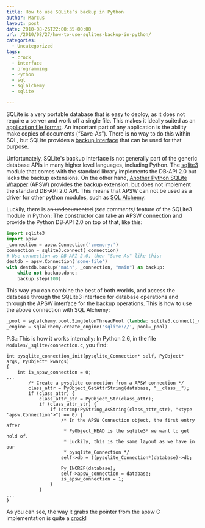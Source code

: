 ```yaml
---
title: How to use SQLite’s backup in Python
author: Marcus
layout: post
date: 2010-08-26T22:00:35+00:00
url: /2010/08/27/how-to-use-sqlites-backup-in-python/
categories:
  - Uncategorized
tags:
  - crock
  - interface
  - programming
  - Python
  - sql
  - sqlalchemy
  - sqlite

---
```

SQLite is a very portable database that is easy to deploy, as it does not require a server and work off a single file. This makes it ideally suited as an [application file format][1]. An important part of any application is the ability make copies of documents (“Save-As”). There is no way to do this within SQL, but SQLite provides a [backup interface][2] that can be used for that purpose.
  
Unfortunately, SQLite's backup interface is not generally part of the generic database APIs in many higher level languages, including Python. The [sqlite3][3] module that comes with the standard library implements the DB-API 2.0 but lacks the backup extensions. On the other hand, [Another Python SQLite Wrapper][4] (APSW) provides the backup extension, but does not implement the standard DB-API 2.0 API. This means that APSW can not be used as a driver for other python modules, such as [SQL Alchemy][5].
  
Luckily, there is a<del datetime="2010-08-31T13:45:17+00:00">n undocumented</del> _(see comments)_ feature of the SQLite3 module in Python: The constructor can take an APSW connection and provide the Python DB-API 2.0 on top of that, like this:

```python
import sqlite3
import apsw
_connection = apsw.Connection(':memory:')
connection = sqlite3.connect(_connection)
# Use connection as DB-API 2.0, then "Save-As" like this:
destdb = apsw.Connection('some-file')
with destdb.backup("main", _connection, "main") as backup:
    while not backup.done:
    backup.step(100)
```

This way you can combine the best of both worlds, and access the database through the SQLite3 interface for database operations and through the APSW interface for the backup operations. This is how to use the above connection with SQL Alchemy:

```python
_pool = sqlalchemy.pool.SingletonThreadPool (lambda: sqlite3.connect(_connection))
_engine = sqlalchemy.create_engine('sqlite://', pool=_pool)
```

P.S.: This is how it works internally: In Python 2.6, in the file `Modules/_sqlite/connection.c`, you find:

```
int pysqlite_connection_init(pysqlite_Connection* self, PyObject* args, PyObject* kwargs)
{
    int is_apsw_connection = 0;
...
        /* Create a pysqlite connection from a APSW connection */
        class_attr = PyObject_GetAttrString(database, "__class__");
        if (class_attr) {
            class_attr_str = PyObject_Str(class_attr);
            if (class_attr_str) {
                if (strcmp(PyString_AsString(class_attr_str), "<type 'apsw.Connection'>") == 0) {
                    /* In the APSW Connection object, the first entry after
                     * PyObject_HEAD is the sqlite3* we want to get hold of.
                     * Luckily, this is the same layout as we have in our
                     * pysqlite_Connection */
                    self->db = ((pysqlite_Connection*)database)->db;

                    Py_INCREF(database);
                    self->apsw_connection = database;
                    is_apsw_connection = 1;
                }
            }
...
}
```

As you can see, the way it grabs the pointer from the apsw C implementation is quite a [crock][6]!

 [1]: http://www.sqlite.org/whentouse.html
 [2]: http://www.sqlite.org/backup.html
 [3]: http://docs.python.org/library/sqlite3.html
 [4]: http://code.google.com/p/apsw/
 [5]: http://www.sqlalchemy.org/
 [6]: http://catb.org/jargon/html/C/crock.html